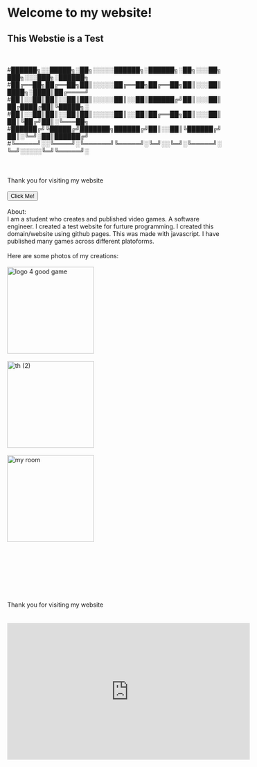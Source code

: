<link rel="icon" href="{{ site.baseurl }}/public/favicon.ico" type="image/x-icon"/>


# **Welcome to my website!**
## This Webstie is a Test
<br />
<br />
#██████╗░░█████╗░██╗░░░░░██████╗░██████╗░██╗░░░██╗███╗░░░███╗░██████╗
#██╔══██╗██╔══██╗██║░░░░░██╔══██╗██╔══██╗██║░░░██║████╗░████║██╔════╝
#██║░░██║██║░░██║██║░░░░░██║░░██║██████╔╝██║░░░██║██╔████╔██║╚█████╗░
#██║░░██║██║░░██║██║░░░░░██║░░██║██╔══██╗██║░░░██║██║╚██╔╝██║░╚═══██╗
#██████╔╝╚█████╔╝███████╗██████╔╝██║░░██║╚██████╔╝██║░╚═╝░██║██████╔╝
#╚═════╝░░╚════╝░╚══════╝╚═════╝░╚═╝░░╚═╝░╚═════╝░╚═╝░░░░░╚═╝╚═════╝░
<br />
<br />
<br />
<br />
Thank you for visiting my website
<br />
<br />
<button onclick="myFunction()">Click Me!</button>

<script>
function myFunction() {
  alert("Thanks for visiting my website!");
}
</script>
<br />
<br />
About:
<br />
I am a student who creates and published video games. A software engineer. I created a test website for furture programming. I created this domain/website using github pages. This was made with javascript. I have published many games across different platoforms.
<br />
<br />
Here are some photos of my creations:
<br />
<br />
<img width="200" alt="logo 4 good game" src="https://user-images.githubusercontent.com/125189307/229464201-1a753459-1f34-4d47-95f6-9c5a55191937.PNG">
<br />
<br />
<img width="200" alt="th (2)" src="https://user-images.githubusercontent.com/125189307/229464301-aa91a037-d4c2-4b2c-b857-6323902e66fb.PNG">
<br />
<br />
<img width="200" alt="my room" src="https://user-images.githubusercontent.com/125189307/229464582-6b47ad20-0f9d-44b4-91be-5ab497170fd0.png">
<br />
<br />
<br />
<br />
<br />
<br />
<br />
<br />
<br />
Thank you for visiting my website
<br />
<br />
<br />
<iframe width="560" height="315" src="https://www.youtube.com/embed/tS92P9PWNfU" 
frameborder="0" allow="accelerometer; autoplay; clipboard-write; encrypted-media; gyroscope; picture-in-picture" allowfullscreen></iframe>
<br />
<html>
<head>
	<title>Click Me!</title>
	<style>
		/* Styling for the popup container */
		.popup {
			display: none; /* Hidden by default */
			position: fixed; /* Stay in place */
			z-index: 1; /* Sit on top */
			left: 0;
			top: 0;
			width: 100%; /* Full width */
			height: 100%; /* Full height */
			overflow: auto; /* Enable scroll if needed */
			background-color: rgba(0,0,0); /* Black w/ opacity */
		}
		
		/* Styling for the popup content */
		.popup-content {
			background-color: #000000;
			margin: 15% auto; /* 15% from the top and centered */
			padding: 20px;
			border: 1px solid #888;
			width: 80%; /* Could be more or less, depending on screen size */
		}
		
		/* Styling for the close button */
		.close {
			color: #aaa;
			float: right;
			font-size: 28px;
			font-weight: bold;
		}
		
		.close:hover,
		.close:focus {
			color: black;
			text-decoration: none;
			cursor: pointer;
		}
	</style>
</head>
<body>

	<h2>You have been hacked</h2>

	<!-- The button that triggers the popup -->
	<button onclick="openPopup()">Open Popup</button>

	<!-- The popup container -->
	<div id="myPopup" class="popup">
		<!-- Popup content -->
		<div class="popup-content">
			<span class="close" onclick="closePopup()">&times;</span>
			<p>You have been hacked!</p>
			<p>Click the X to close it.</p>
		</div>
	</div>

	<script>
		// Get the popup container
		var popup = document.getElementById("myPopup");

		// Function to open the popup
		function openPopup() {
			popup.style.display = "block";
		}

		// Function to close the popup
		function closePopup() {
			popup.style.display = "none";
		}
	</script>

</body>
</html>


